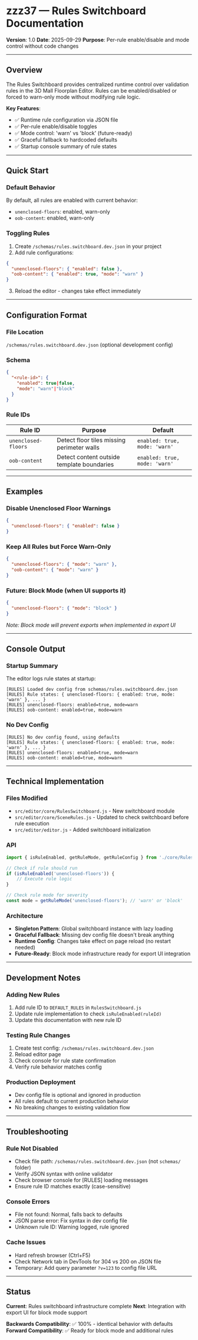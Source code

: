 # zzz37 — Rules Switchboard Documentation

**Version**: 1.0
**Date**: 2025-09-29
**Purpose**: Per-rule enable/disable and mode control without code changes

---

## Overview

The Rules Switchboard provides centralized runtime control over validation rules in the 3D Mall Floorplan Editor. Rules can be enabled/disabled or forced to warn-only mode without modifying rule logic.

**Key Features**:
- ✅ Runtime rule configuration via JSON file
- ✅ Per-rule enable/disable toggles
- ✅ Mode control: 'warn' vs 'block' (future-ready)
- ✅ Graceful fallback to hardcoded defaults
- ✅ Startup console summary of rule states

---

## Quick Start

### Default Behavior
By default, all rules are enabled with current behavior:
- `unenclosed-floors`: enabled, warn-only
- `oob-content`: enabled, warn-only

### Toggling Rules
1. Create `/schemas/rules.switchboard.dev.json` in your project
2. Add rule configurations:

```json
{
  "unenclosed-floors": { "enabled": false },
  "oob-content": { "enabled": true, "mode": "warn" }
}
```

3. Reload the editor - changes take effect immediately

---

## Configuration Format

### File Location
`/schemas/rules.switchboard.dev.json` (optional development config)

### Schema
```json
{
  "<rule-id>": {
    "enabled": true|false,
    "mode": "warn"|"block"
  }
}
```

### Rule IDs
| Rule ID | Purpose | Default |
|---------|---------|---------|
| `unenclosed-floors` | Detect floor tiles missing perimeter walls | `enabled: true, mode: 'warn'` |
| `oob-content` | Detect content outside template boundaries | `enabled: true, mode: 'warn'` |

---

## Examples

### Disable Unenclosed Floor Warnings
```json
{
  "unenclosed-floors": { "enabled": false }
}
```

### Keep All Rules but Force Warn-Only
```json
{
  "unenclosed-floors": { "mode": "warn" },
  "oob-content": { "mode": "warn" }
}
```

### Future: Block Mode (when UI supports it)
```json
{
  "unenclosed-floors": { "mode": "block" }
}
```
*Note: Block mode will prevent exports when implemented in export UI*

---

## Console Output

### Startup Summary
The editor logs rule states at startup:
```
[RULES] Loaded dev config from schemas/rules.switchboard.dev.json
[RULES] Rule states: { unenclosed-floors: { enabled: true, mode: 'warn' }, ... }
[RULES] unenclosed-floors: enabled=true, mode=warn
[RULES] oob-content: enabled=true, mode=warn
```

### No Dev Config
```
[RULES] No dev config found, using defaults
[RULES] Rule states: { unenclosed-floors: { enabled: true, mode: 'warn' }, ... }
[RULES] unenclosed-floors: enabled=true, mode=warn
[RULES] oob-content: enabled=true, mode=warn
```

---

## Technical Implementation

### Files Modified
- `src/editor/core/RulesSwitchboard.js` - New switchboard module
- `src/editor/core/SceneRules.js` - Updated to check switchboard before rule execution
- `src/editor/editor.js` - Added switchboard initialization

### API
```javascript
import { isRuleEnabled, getRuleMode, getRuleConfig } from './core/RulesSwitchboard.js';

// Check if rule should run
if (isRuleEnabled('unenclosed-floors')) {
    // Execute rule logic
}

// Check rule mode for severity
const mode = getRuleMode('unenclosed-floors'); // 'warn' or 'block'
```

### Architecture
- **Singleton Pattern**: Global switchboard instance with lazy loading
- **Graceful Fallback**: Missing dev config file doesn't break anything
- **Runtime Config**: Changes take effect on page reload (no restart needed)
- **Future-Ready**: Block mode infrastructure ready for export UI integration

---

## Development Notes

### Adding New Rules
1. Add rule ID to `DEFAULT_RULES` in `RulesSwitchboard.js`
2. Update rule implementation to check `isRuleEnabled(ruleId)`
3. Update this documentation with new rule ID

### Testing Rule Changes
1. Create test config: `/schemas/rules.switchboard.dev.json`
2. Reload editor page
3. Check console for rule state confirmation
4. Verify rule behavior matches config

### Production Deployment
- Dev config file is optional and ignored in production
- All rules default to current production behavior
- No breaking changes to existing validation flow

---

## Troubleshooting

### Rule Not Disabled
- Check file path: `/schemas/rules.switchboard.dev.json` (not `schemas/` folder)
- Verify JSON syntax with online validator
- Check browser console for [RULES] loading messages
- Ensure rule ID matches exactly (case-sensitive)

### Console Errors
- File not found: Normal, falls back to defaults
- JSON parse error: Fix syntax in dev config file
- Unknown rule ID: Warning logged, rule ignored

### Cache Issues
- Hard refresh browser (Ctrl+F5)
- Check Network tab in DevTools for 304 vs 200 on JSON file
- Temporary: Add query parameter `?v=123` to config file URL

---

## Status

**Current**: Rules switchboard infrastructure complete
**Next**: Integration with export UI for block mode support

**Backwards Compatibility**: ✅ 100% - identical behavior with defaults
**Forward Compatibility**: ✅ Ready for block mode and additional rules